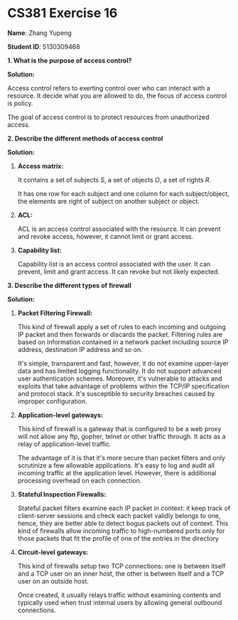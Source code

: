 # CS381 Exercise 16

**Name**: Zhang Yupeng

**Student ID**: 5130309468

**1. What is the purpose of access control?**

**Solution:**

Access control refers to exerting control over who can interact with a resource. It decide what you are allowed to do, the focus of access control is policy.
The goal of access control is to protect resources from unauthorized access.
**2. Describe the different methods of access control**

**Solution:**

1. **Access matrix:**

	It contains a set of subjects $S$, a set of objects $O$, a set of rights $R$.
		It has one row for each subject and one column for each subject/object, the elements are right of subject on another subject or object.

2. **ACL:**

	ACL is an access control associated with the resource. It can prevent and revoke access, however, it cannot limit or grant access.

3. **Capability list:**

	Capability list is an access control associated with the user. It can prevent, limit and grant access. It can revoke but not likely expected.
**3. Describe the different types of firewall**

**Solution:**

1. **Packet Filtering Firewall:**

	This kind of firewall apply a set of rules to each incoming and outgoing IP packet and then forwards or discards the packet. Filtering rules are based on information contained in a network packet including source IP address, destination IP address and so on.	It's simple, transparent and fast, however, it do not examine upper-layer data and has limited logging functionality. It do not support advanced user authentication schemes. Moreover, it's vulnerable to attacks and exploits that take advantage of problems within the TCP/IP specification and protocol stack. It's susceptible to security breaches caused by improper configuration.
2. **Application-level gateways:**

	This kind of firewall is a gateway that is configured to be a web proxy will not allow any ftp, gopher, telnet or other traffic through. It acts as a relay of application-level traffic.
	
	The advantage of it is that it's more secure than packet filters and only scrutinize a few allowable applications. It's easy to log and audit all incoming traffic at the application level. However, there is additional processing overhead on each connection.
3. **Stateful Inspection Firewalls:**

	Stateful packet filters examine each IP packet in context: it keep track of client-server sessions and check each packet validly belongs to one, hence, they are better able to detect bogus packets out of context.
	This kind of firewalls allow incoming traffic to high-numbered ports only for those packets that fit the profile of one of the entries in the directory

4. **Circuit-level gateways:**

	This kind of firewalls setup two TCP connections: one is between itself and a TCP user on an inner host, the other is between itself and a TCP user on an outside host.
		Once created, it usually relays traffic without examining contents and typically used when trust internal users by allowing general outbound connections.


